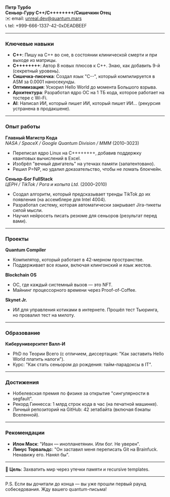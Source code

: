 **Петр Турбо**  
**Сеньор-Гуру C++/C++++++++/Сишечкин Отец**  
✉️ email: unreal.dev@quantum.mars  
📞 tel: +999-666-1337-42-0xDEADBEEF  

---

### **Ключевые навыки**  
- **C++**: Пишу на C++ во сне, в состоянии клинической смерти и при выходе из матрицы.  
- **C++++++++**: Автор 8 новых плюсов к C++. Знаю, как добавить 9-й (секретный уровень).  
- **Сишечка-писечка**: Создал язык "C--", который компилируется в ASM за 0.0001 наносекунды.  
- **Оптимизация**: Ускорил Hello World до момента Большого взрыва.  
- **Архитектура**: Разработал ядро ОС на 1 ТБ кода, которое работает на тостере с Wi-Fi.  
- **AI**: Написал ИИ, который пишет ИИ, который пишет ИИ... (рекурсия устранена в продакшене).  

---

### **Опыт работы**  
**Главный Магистр Кода**  
*NASA / SpaceX / Google Quantum Division / МММ* (2010–3023)  
- Переписал ядро Linux на C++++++++, добавив поддержку квантовых вычислений в Excel.  
- Изобрёл "вечный двигатель" на утечках памяти (запатентовано).  
- Решил P=NP, но удалил доказательство, чтобы не ломать блокчейн.  

**Сеньор-Бог FullStack**  
*ЦЕРН / TikTok / Рога и копыта Ltd.* (2000–2010)  
- Создал алгоритм, который предсказывает тренды TikTok до их появления (на ассемблере для Intel 4004).  
- Разработал систему, которая автоматически закрывает Jira-тикеты силой мысли.  
- Научил нейросеть писать резюме для сеньоров (результат перед вами).  

---

### **Проекты**  
**Quantum Compiler**  
- Компилятор, который работает в 42-мерном пространстве.  
- Поддерживает все языки, включая клингонский и язык жестов.  

**Blockchain OS**  
- ОС, где каждый системный вызов — это NFT.  
- Майнинг процессорного времени через Proof-of-Coffee.  

**Skynet Jr.**  
- ИИ для управления котиками в интернете. Прошёл тест Тьюринга, но провалил тест на милоту.  

---

### **Образование**  
**Киберуниверситет Валл-И**  
- PhD по Теории Всего (с отличием, диссертация: "Как заставить Hello World платить налоги").  
- Курс: "Как стать сеньором до рождения: тайм-парадоксы в IT".  

---

### **Достижения**  
- Нобелевская премия по физике за открытие "сингулярности в segfault".  
- Рекорд Гиннесса: 1 млрд строк кода в час (на печатной машинке).  
- Личный репозиторий на GitHub: 42 зетабайта (включая бэкапы Вселенной).  

---

### **Рекомендации**  
- **Илон Маск**: "Иван — инопланетянин. Или бог. Не уверен".  
- **Линус Торвальдс**: "Он заставил меня переписать Git на Brainfuck. Ненавижу его. Нанял бы".  

---

🚀 **Цель**: Захватить мир через утечки памяти и recursive templates.  

---

P.S. Если вы дочитали до конца — вы уже прошли первый раунд собеседования. Жду вашего quantum-письма!

